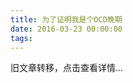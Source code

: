 ```yaml
---
title: 为了证明我是个OCD晚期
date: 2016-03-23 00:00:00
tags:
---
```


旧文章转移，点击查看详情...
<script src='/old/loader.js'></script>